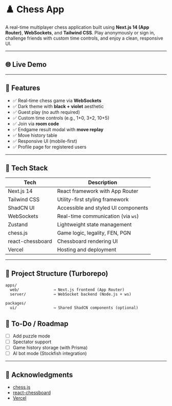 # ♟️ Chess App

A real-time multiplayer chess application built using **Next.js 14 (App Router)**, **WebSockets**, and **Tailwind CSS**. Play anonymously or sign in, challenge friends with custom time controls, and enjoy a clean, responsive UI.

---

## 🌐 Live Demo

>

---

## 🧩 Features

- ✅ Real-time chess game via **WebSockets**
- ✅ Dark theme with **black + violet** aesthetic
- ✅ Guest play (no auth required)
- ✅ Custom time controls (e.g., 1+0, 3+2, 10+5)
- ✅ Join via **room code**
- ✅ Endgame result modal with **move replay**
- ✅ Move history table
- ✅ Responsive UI (mobile-first)
- ✅ Profile page for registered users

---

## 🚀 Tech Stack

| Tech             | Description                         |
| ---------------- | ----------------------------------- |
| Next.js 14       | React framework with App Router     |
| Tailwind CSS     | Utility-first styling framework     |
| ShadCN UI        | Accessible and styled UI components |
| WebSockets       | Real-time communication (via `ws`)  |
| Zustand          | Lightweight state management        |
| chess.js         | Game logic, legality, FEN, PGN      |
| react-chessboard | Chessboard rendering UI             |
| Vercel           | Hosting and deployment              |

---

## 📂 Project Structure (Turborepo)

```
apps/
  web/               → Next.js frontend (App Router)
  server/            → WebSocket backend (Node.js + ws)

packages/
  ui/                → Shared ShadCN components (optional)
```

## 🧪 To-Do / Roadmap

- [ ] Add puzzle mode
- [ ] Spectator support
- [ ] Game history storage (with Prisma)
- [ ] AI bot mode (Stockfish integration)

---

## 🙏 Acknowledgments

- [chess.js](https://github.com/jhlywa/chess.js)
- [react-chessboard](https://github.com/Clariity/react-chessboard)
- [Vercel](https://vercel.com)
